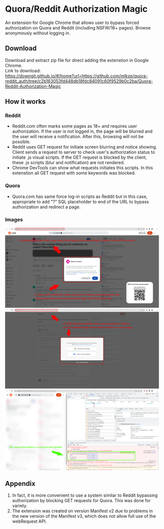 # Quora/Reddit Authorization Magic

An extension for Google Chrome that allows user to bypass forced authorization on Quora and Reddit (including NSFW/18+ pages). Browse anonymously without logging in.

## Download
Download and extract zip file for direct adding the extenstion in Google Chrome. <br />
Link to download: <br />
https://downgit.github.io/#/home?url=https://github.com/mlkze/quora-reddit_auth/tree/c2b163053fd448db18fdc84091c60f9529b0c2ba/Quora-Reddit-Authorization-Magic <br />

## How it works

### Reddit
 - Reddit.com often marks some pages as 18+ and requires user authorization. If the user is not logged in, the page will be blurred and the user will receive a notification. After this, browsing will not be possible.
 - Reddit uses GET request for initiate screen blurring and notice showing. Client sends a request to server to check user's authorization status to initiate .js visual scripts. If the GET request is blocked by the client, these .js scripts (blur and notification) are not rendered.
 - Chrome DevTools can show what requests initiates this scripts. In this extenstion all GET request with some keywords was blocked.

### Quora
- Quora.com has same force log-in scripts as Reddit but in this case, appropriate to add "?" SQL placeholder to end of the URL to bypass authorization and redirect a page.

### Images
![Alt Image 1](https://github.com/mlkze/quora-reddit_auth/blob/81cd159399e516c4ae7667bf73e90b26c0f79204/readme_images/explanation1.png)
![Alt Image 2](https://github.com/mlkze/quora-reddit_auth/blob/365f427f830f4e8c1eec6d109ff0221e1cbe06de/readme_images/explanation2.png)
![Alt Image 3](https://github.com/mlkze/quora-reddit_auth/blob/a96ceb44d4908a8ec820f68ee3740c9d39bd8dee/readme_images/solution_reddit.png)

## Appendix
1) In fact, it is more convenient to use a system similar to Reddit bypassing authorization by blocking GET requests for Quora. This was done for variety.
2) The extension was created on version Manifest v2 due to problems in the new version of the Manifest v3, which does not allow full use of the webRequest API.
